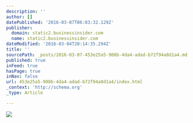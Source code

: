 ```yaml
---
description: ''
author: []
datePublished: '2016-03-07T06:03:32.129Z'
publisher:
  domain: static2.businessinsider.com
  name: static2.businessinsider.com
dateModified: '2016-03-04T20:14:35.294Z'
title: ''
sourcePath: _posts/2016-03-07-453e25a5-908b-4da4-adad-b72f94a8d1a4.md
published: true
inFeed: true
hasPage: true
inNav: false
url: 453e25a5-908b-4da4-adad-b72f94a8d1a4/index.html
_context: 'http://schema.org'
_type: Article

---
```

![](http://static2.businessinsider.com/image/5626944ebd86ef1c008c3547/cristiano-ronaldo-is-reportedly-being-paid-22-million-to-not-appear-in-martin-scorseses-new-movie.jpg)